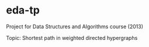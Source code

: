 # eda-tp
Project for Data Structures and Algorithms course (2013)

Topic: Shortest path in weighted directed hypergraphs
